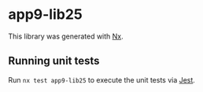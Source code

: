 # app9-lib25

This library was generated with [Nx](https://nx.dev).

## Running unit tests

Run `nx test app9-lib25` to execute the unit tests via [Jest](https://jestjs.io).
